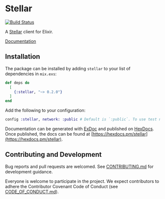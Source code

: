 # Stellar

[![Build Status](https://travis-ci.org/revelrylabs/elixir-stellar-client.svg?branch=master)](https://travis-ci.org/revelrylabs/elixir-stellar-client)

A [Stellar](https://stellar.org) client for Elixir.

[Documentation](https://hexdocs.pm/stellar)

## Installation

The package can be installed
by adding `stellar` to your list of dependencies in `mix.exs`:

```elixir
def deps do
  [
    {:stellar, "~> 0.2.0"}
  ]
end
```

Add the following to your configuration:

```elixir
config :stellar, network: :public # Default is `:public`. To use test network, use `:test`
```

Documentation can be generated with [ExDoc](https://github.com/elixir-lang/ex_doc)
and published on [HexDocs](https://hexdocs.pm). Once published, the docs can
be found at [https://hexdocs.pm/stellar](https://hexdocs.pm/stellar).

## Contributing and Development

Bug reports and pull requests are welcomed. See [CONTRIBUTING.md](https://github.com/revelrylabs/elixir-stellar-client/blob/master/CONTRIBUTING.md)
for development guidance.

Everyone is welcome to participate in the project. We expect contributors to
adhere the Contributor Covenant Code of Conduct (see [CODE_OF_CONDUCT.md](https://github.com/revelrylabs/elixir-stellar-client/blob/master/CODE_OF_CONDUCT.md)).
